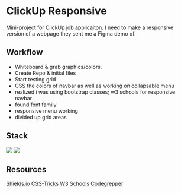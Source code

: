 # ClickUp Responsive

Mini-project for ClickUp job applicaiton. I need to make a responsive version of a webpage they sent me a Figma demo of.

## Workflow

- Whiteboard & grab graphics/colors.
- Create Repo & initial files
- Start testing grid
- CSS the colors of navbar as well as working on collapsable menu
- realized i was using bootstrap classes; w3 schools for responsive navbar
- found font family
- responsive menu working
- divided up grid areas

## Stack

  <img src="https://img.shields.io/badge/HTML-orange" />
  <img src="https://img.shields.io/badge/-css-success" />

## Resources

[Shields.io](https://shields.io/)
[CSS-Tricks](https://css-tricks.com/snippets/css/complete-guide-grid/)
[W3 Schools](https://www.w3schools.com/)
[Codegrepper](https://www.codegrepper.com/code-examples/css/how+to+use+avenir+font+in+css)

